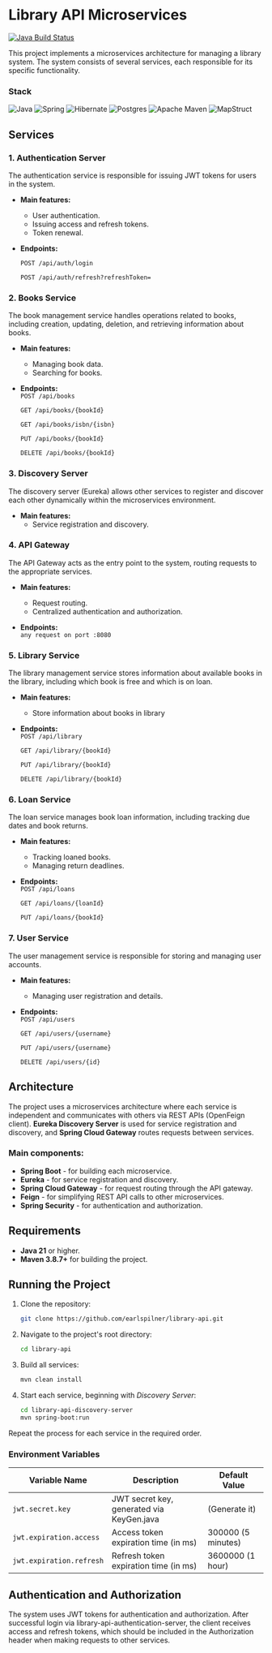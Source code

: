 # Library API Microservices

[![Java Build Status](https://github.com/earlspilner/library-api/actions/workflows/maven-build.yml/badge.svg)](https://github.com/earlspilner/the-github-times/actions/workflows/maven-build.yml)

This project implements a microservices architecture for managing a library system. The system consists of several services, each responsible for its specific functionality.

### Stack
![Java](https://img.shields.io/badge/Java-ED8B00?style=for-the-badge&logo=openjdk&logoColor=white)
![Spring](https://img.shields.io/badge/Spring-6DB33F?style=for-the-badge&logo=spring&logoColor=white)
![Hibernate](https://img.shields.io/badge/Hibernate-59666C?style=for-the-badge&logo=Hibernate&logoColor=white)
![Postgres](https://img.shields.io/badge/postgres-%23316192.svg?style=for-the-badge&logo=postgresql&logoColor=white)
![Apache Maven](https://img.shields.io/badge/Apache%20Maven-C71A36?style=for-the-badge&logo=Apache%20Maven&logoColor=white)
![MapStruct](https://img.shields.io/badge/MapStruct-006400?style=for-the-badge&logo=mapstruct&logoColor=white)


## Services

### 1. **Authentication Server**
The authentication service is responsible for issuing JWT tokens for users in the system.

- **Main features:**
  - User authentication.
  - Issuing access and refresh tokens.
  - Token renewal.

- **Endpoints:**
    
  `POST /api/auth/login`
  
  `POST /api/auth/refresh?refreshToken=`  

### 2. **Books Service**
The book management service handles operations related to books, including creation, updating, deletion, and retrieving information about books.

- **Main features:**
  - Managing book data.
  - Searching for books.

- **Endpoints:**  
  `POST /api/books`

  `GET /api/books/{bookId}`
  
  `GET /api/books/isbn/{isbn}`

  `PUT /api/books/{bookId}`

  `DELETE /api/books/{bookId}`

### 3. **Discovery Server**
The discovery server (Eureka) allows other services to register and discover each other dynamically within the microservices environment.

- **Main features:**
  - Service registration and discovery.

### 4. **API Gateway**
The API Gateway acts as the entry point to the system, routing requests to the appropriate services.

- **Main features:**
  - Request routing.
  - Centralized authentication and authorization.

- **Endpoints:**  
  `any request on port :8080` 

### 5. **Library Service**
The library management service stores information about available books in the library, including which book is free and which is on loan.

- **Main features:**
  - Store information about books in library

- **Endpoints:**  
  `POST /api/library`

  `GET /api/library/{bookId}`

  `PUT /api/library/{bookId}`

  `DELETE /api/library/{bookId}`

### 6. **Loan Service**
The loan service manages book loan information, including tracking due dates and book returns.

- **Main features:**
  - Tracking loaned books.
  - Managing return deadlines.

- **Endpoints:**  
  `POST /api/loans`

  `GET /api/loans/{loanId}`

  `PUT /api/loans/{bookId}`

### 7. **User Service**
The user management service is responsible for storing and managing user accounts.

- **Main features:**
  - Managing user registration and details.

- **Endpoints:**  
  `POST /api/users`

  `GET /api/users/{username}`

  `PUT /api/users/{username}`

  `DELETE /api/users/{id}`

## Architecture

The project uses a microservices architecture where each service is independent and communicates with others via REST APIs (OpenFeign client). **Eureka Discovery Server** is used for service registration and discovery, and **Spring Cloud Gateway** routes requests between services.

### Main components:
- **Spring Boot** - for building each microservice.
- **Eureka** - for service registration and discovery.
- **Spring Cloud Gateway** - for request routing through the API gateway.
- **Feign** - for simplifying REST API calls to other microservices.
- **Spring Security** - for authentication and authorization.

## Requirements

- **Java 21** or higher.
- **Maven 3.8.7+** for building the project.

## Running the Project

1. Clone the repository:
   ```bash
   git clone https://github.com/earlspilner/library-api.git
   ```

2. Navigate to the project's root directory:
   ```bash
   cd library-api
   ```

3. Build all services:
   ```bash
   mvn clean install
   ```

4. Start each service, beginning with *Discovery Server*:
   ```bash
   cd library-api-discovery-server
   mvn spring-boot:run
   ```
Repeat the process for each service in the required order.

### Environment Variables

| Variable Name              | Description                              | Default Value |
|----------------------------|------------------------------------------|---------------|
| `jwt.secret.key`            | JWT secret key, generated via KeyGen.java| (Generate it) |
| `jwt.expiration.access`     | Access token expiration time (in ms)     | 300000 (5 minutes) |
| `jwt.expiration.refresh`    | Refresh token expiration time (in ms)    | 3600000 (1 hour) |

## Authentication and Authorization

The system uses JWT tokens for authentication and authorization. After successful login via library-api-authentication-server, the client receives access and refresh tokens, which should be included in the Authorization header when making requests to other services.
